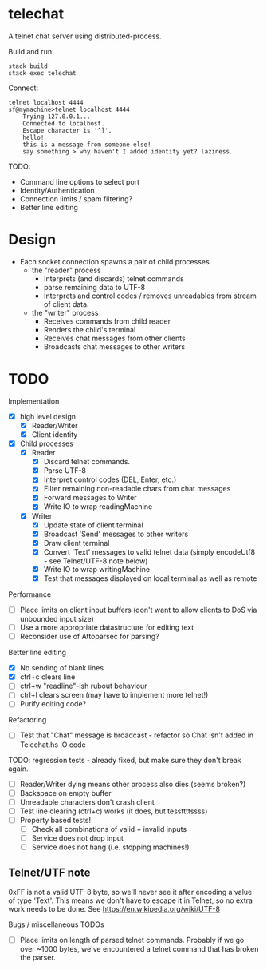 # telechat

A telnet chat server using distributed-process.

Build and run:

    stack build
    stack exec telechat

Connect:

    telnet localhost 4444
    sf@mymachine>telnet localhost 4444
		Trying 127.0.0.1...
		Connected to localhost.
		Escape character is '^]'.
		hello!
		this is a message from someone else!
		say something > why haven't I added identity yet? laziness.

TODO:

* Command line options to select port
* Identity/Authentication
* Connection limits / spam filtering?
* Better line editing

# Design

* Each socket connection spawns a pair of child processes
  * the "reader" process
    - Interprets (and discards) telnet commands
    - parse remaining data to UTF-8
    - Interprets and control codes / removes unreadables from
      stream of client data.
  * the "writer" process
    - Receives commands from child reader
    - Renders the child's terminal
    - Receives chat messages from other clients
    - Broadcasts chat messages to other writers

# TODO

Implementation

- [x] high level design
  - [x] Reader/Writer
  - [x] Client identity
- [x] Child processes
  * [x] Reader
    - [x] Discard telnet commands.
    - [x] Parse UTF-8
    - [x] Interpret control codes (DEL, Enter, etc.)
    - [x] Filter remaining non-readable chars from chat messages
    - [x] Forward messages to Writer
    - [x] Write IO to wrap readingMachine
  * [x] Writer
    - [x] Update state of client terminal
    - [x] Broadcast 'Send' messages to other writers
    - [x] Draw client terminal
    - [x] Convert 'Text' messages to valid telnet data (simply encodeUtf8 - see
          Telnet/UTF-8 note below)
    - [x] Write IO to wrap writingMachine
    - [x] Test that messages displayed on local terminal as well as remote

Performance

- [ ] Place limits on client input buffers
      (don't want to allow clients to DoS via unbounded input size)
- [ ] Use a more appropriate datastructure for editing text
- [ ] Reconsider use of Attoparsec for parsing?

Better line editing

- [x] No sending of blank lines
- [x] ctrl+c clears line
- [ ] ctrl+w "readline"-ish rubout behaviour
- [ ] ctrl+l clears screen (may have to implement more telnet!)
- [ ] Purify editing code?

Refactoring

- [ ] Test that "Chat" message is broadcast - refactor so Chat isn't added
      in Telechat.hs IO code

TODO: regression tests - already fixed, but make sure they don't break again.

- [ ] Reader/Writer dying means other process also dies (seems broken?)
- [ ] Backspace on empty buffer
- [ ] Unreadable characters don't crash client
- [ ] Test line clearing (ctrl+c) works (it does, but tessttttssss)
- [ ] Property based tests!
  - [ ] Check all combinations of valid + invalid inputs
  - [ ] Service does not drop input
  - [ ] Service does not hang (i.e. stopping machines!)

## Telnet/UTF note

0xFF is not a valid UTF-8 byte, so we'll never see it after encoding a value of
type 'Text'. This means we don't have to escape it in Telnet, so no extra work
needs to be done. See https://en.wikipedia.org/wiki/UTF-8

Bugs / miscellaneous TODOs

- [ ] Place limits on length of parsed telnet commands.
      Probably if we go over ~1000 bytes, we've encountered
      a telnet command that has broken the parser.
